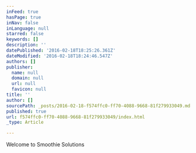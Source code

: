 ```yaml
---
inFeed: true
hasPage: true
inNav: false
inLanguage: null
starred: false
keywords: []
description: ''
datePublished: '2016-02-18T18:25:26.361Z'
dateModified: '2016-02-18T18:24:46.547Z'
authors: []
publisher:
  name: null
  domain: null
  url: null
  favicon: null
title: ''
author: []
sourcePath: _posts/2016-02-18-f574ffc0-ff70-4088-9668-81f279933049.md
published: true
url: f574ffc0-ff70-4088-9668-81f279933049/index.html
_type: Article

---
```

Welcome to Smoothie Solutions